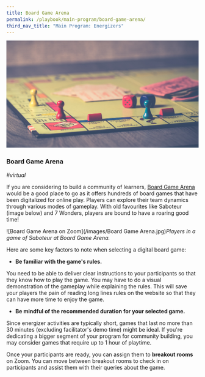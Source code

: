 ```yaml
---
title: Board Game Arena 
permalink: /playbook/main-program/board-game-arena/
third_nav_title: "Main Program: Energizers"
---
```

![Board Game](/images/boardgame.jpg)
### Board Game Arena
*#virtual*


If you are considering to build a community of learners, [Board Game Arena](https://en.boardgamearena.com/) would be a good place to go as it offers hundreds of board games that have been digitalized for online play. Players can explore their team dynamics through various modes of gameplay.  With old favourites like Saboteur (image below) and 7 Wonders, players are bound to have a roaring good time!

![Board Game Arena on Zoom](/images/Board Game Arena.jpg)*Players in a game of Saboteur at Board Game Arena.*

Here are some key factors to note when selecting a digital board game: 

* **Be familiar with the game's rules.**


You need to be able to deliver clear instructions to your participants so that they know how to play the game. You may have to do a visual demonstration of the gameplay while explaining the rules. This will save your players the pain of reading long lines rules on the website so that they can have more time to enjoy the game. 


* **Be mindful of the recommended duration for your selected game.**


Since energizer activities are typically short, games that last no more than 30 minutes (excluding facilitator's demo time) might be ideal. If you're dedicating a bigger segment of your program for community building, you may consider games that require up to 1 hour of playtime. 

Once your participants are ready, you can assign them to **breakout rooms** on Zoom. You can move between breakout rooms to check in on participants and assist them with their queries about the game. 
